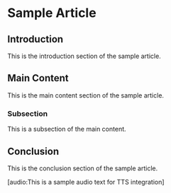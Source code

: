 # Sample Article

## Introduction

This is the introduction section of the sample article.

## Main Content

This is the main content section of the sample article.

### Subsection

This is a subsection of the main content.

## Conclusion

This is the conclusion section of the sample article.

[audio:This is a sample audio text for TTS integration]
